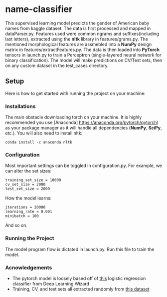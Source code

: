 # name-classifier
This supervised learning model predicts the gender of American baby names from kaggle dataset. The data is first processed and mapped in dataParser.py. Features used were common ngrams and suffixes(including last letters), extracted using the **nltk** library in features/grams.py. The mentioned morphological features are assmebled into a **NumPy** design matrix in features/extractFeatures.py. The data is then loaded into **PyTorch** tensors in launch.py to train a Perceptron (single-layered neural network for binary classification). The model will make predictions on CV/Test sets, then on any custom dataset in the test_cases directory. 

## Setup
Here is how to get started with running the project on your machine:

### Installations
The main obstacle downloading torch on your machine. It is highly recommended you use [Anaconda] https://anaconda.org/pytorch/pytorch) as your package manager as it will handle all dependencies (**NumPy**, **SciPy**, etc.). You will also need to install nltk:
```
conda install -c anaconda nltk
```
### Configuration
Most important settings can be toggled in configuration.py. For example, we can alter the set sizes: 
```python3
training_set_size = 10000
cv_set_size = 2000
test_set_size = 2000
```
How the model learns:
```python3
iterations = 20000
learning_rate = 0.001
minibatch = 100
```
And so on.

### Running the Project
The model program flow is dictated in launch.py. Run this file to train the model. 


### Acnowledgements
* The pytorch model is loosely based off of [this](https://www.deeplearningwizard.com/deep_learning/practical_pytorch/pytorch_logistic_regression/) logistic regression classifier from Deep Learning Wizard
* Training, CV, and test sets all extracted randomly from [this dataset](https://www.kaggle.com/kaggle/us-baby-names)

